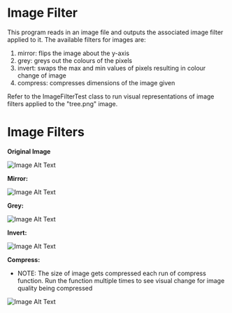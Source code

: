 # Image Filter

This program reads in an image file and outputs the associated image filter applied to it. The available filters for images are:

1. mirror: flips the image about the y-axis
2. grey: greys out the colours of the pixels
3. invert: swaps the max and min values of pixels resulting in colour change of image
4. compress: compresses dimensions of the image given

Refer to the ImageFilterTest class to run visual representations of image filters applied to the "tree.png" image.

# Image Filters

**Original Image**

![Image Alt Text](tree.png)

**Mirror:**

![Image Alt Text](mirror.png)

**Grey:**

![Image Alt Text](grey.png)

**Invert:**

![Image Alt Text](invert.png)

**Compress:**
- NOTE: The size of image gets compressed each run of compress function. Run the function multiple times to see visual change for image quality being compressed
  
![Image Alt Text](compress.png)
